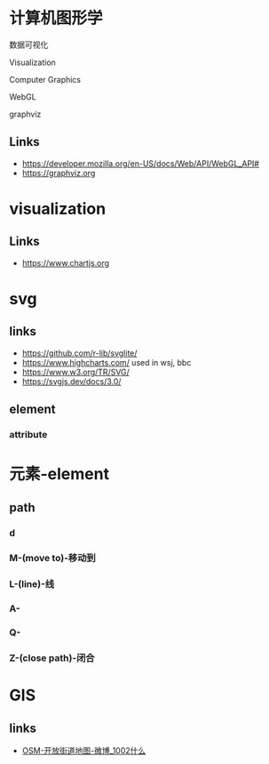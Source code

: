 # 计算机图形学

数据可视化

Visualization

Computer Graphics

WebGL

graphviz

## Links

- https://developer.mozilla.org/en-US/docs/Web/API/WebGL_API#
- https://graphviz.org

# visualization

## Links

- https://www.chartjs.org





# svg

## links

- https://github.com/r-lib/svglite/
- https://www.highcharts.com/ 
    used in wsj, bbc
- https://www.w3.org/TR/SVG/
- https://svgjs.dev/docs/3.0/



## element



### attribute



# 元素-element

## path

### d

### M-(move to)-移动到

### L-(line)-线

### A-

### Q-

### Z-(close path)-闭合



# GIS

## links

- [OSM-开放街道地图-微博_1002什么](https://www.openstreetmap.org/)

